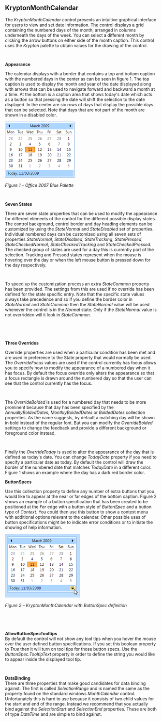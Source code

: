 ## KryptonMonthCalendar

The *KryptonMonthCalendar* control presents an intuitive graphical interface for
users to view and set date information. The control displays a grid containing
the numbered days of the month, arranged in columns underneath the days of the
week. You can select a different month by clicking the arrow buttons on either
side of the month caption. This control uses the *Krypton* palette to obtain
values for the drawing of the control.

 

**Appearance** 

The calendar displays with a border that contains a top and bottom caption with
the numbered days in the center as can be seen in figure 1. The top caption is
used to display the month and year of the date displayed along with arrows that
can be used to navigate forward and backward a month at a time. At the bottom is
a caption area that shows today's date which acts as a button so that pressing
the date will shift the selection to the date displayed. In the center are six
rows of days that display the possible days that can be selected. Note that days
that are not part of the month are shown in a disabled color.

![*Figure 1 – Office 2007 Blue Palette*](KryptonMonthCalendar1.png)

*Figure 1 – Office 2007 Blue Palette*

 

  
**Seven States**

There are seven state properties that can be used to modify the appearance for
different elements of the control for the different possible display states. The
control background, control border and day heading elements can be customized by
using the *StateNormal* and *StateDisabled* set of properties. Individual
numbered days can be customized using all seven sets of properties
*StateNormal*, *StateDisabled*, *StateTracking*, *StatePressed*,
*StateCheckedNormal*, *StateCheckedTracking* and *StateCheckedPressed*. The
checked group of states are used for a day this is currently part of the
selection. Tracking and Pressed states represent when the mouse is hovering over
the day or when the left mouse button is pressed down for the day respectively.

 

To speed up the customization process an extra *StateCommon* property has been
provided. The settings from this are used if no override has been defined for
the state specific entry. Note that the specific state values always take
precedence and so if you define the border color in *StateNormal* and
*StateCommon* then the *StateNormal* value will be used whenever the control is
in the *Normal* state. Only if the *StateNormal* value is not overridden will it
look in *StateCommon.*

 

 

**Three Overrides**

Override properties are used when a particular condition has been met and are
used in preference to the State property that would normally be used. The
*OverrideFocus* values are used if the control currently has focus allows you to
specify how to modify the appearance of a numbered day when it has focus. By
default the focus override only alters the appearance so that a focus rectangle
is drawn around the numbered day so that the user can see that the control
currently has the focus.

 

The *OverrideBolded* is used for a numbered day that needs to be more prominent
because that day has been specified by the *AnnuallyBoldedDates*,
*MonthlyBoldedDates* or *BoldedDates* collection properties. As the name
suggests, by default a matching day will be shown in bold instead of the regular
font. But you can modify the *OverrideBolded* settings to change the feedback
and provide a different background or foreground color instead.

 

Finally the *OverrideToday* is used to alter the appearance of the day that is
defined as today's date. You can change *TodayDate* property if you need to
specify a particular date as today. By default the control will draw the border
of the numbered date that matches *TodayDate* in a different color. Figure 1
shows an example where the day has a dark red border color.

  
  
**ButtonSpecs**

Use this collection property to define any number of extra buttons that you
would like to appear at the near or far edges of the bottom caption. Figure 2
shows an example of a button specification that has been created to be
positioned at the *Far* edge with a button style of *ButtonSpec* and a button
type of *Context*. You could then use this button to show a context menu with
additional options relevant to the calendar. Other possible uses of button
specifications might be to indicate error conditions or to initiate the showing
of help information.

![*Figure 2 – KryptonMonthCalendar with ButtonSpec definition*](KryptonMonthCalendar2.png)

*Figure 2 – KryptonMonthCalendar with ButtonSpec definition*

 

 

**AllowButtonSpecTooltips**  
By default the control will not show any tool tips when you hover the mouse over
the user defined button specifications. If you set this boolean property to
*True* then it will turn on tool tips for those button specs. Use the
*ButtonSpec.TooltipText* property in order to define the string you would like
to appear inside the displayed tool tip.

 

  
**DataBinding**  
There are three properties that make good candidates for data binding against.
The first is called *SelectionRange* and is named the same as the property found
on the standard windows *MonthCalendar* control. Unfortunately this is hard to
use because it consists of two child values for the start and end of the range.
Instead we recommend that you actually bind against the *SelectionStart* and
*SelectionEnd* properties. These are both of type *DateTime* and are simple to
bind against.
